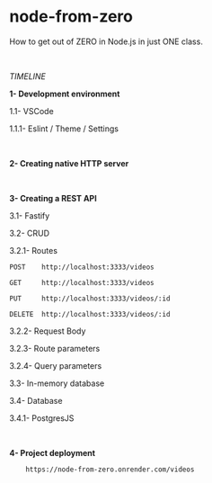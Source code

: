 # node-from-zero

How to get out of ZERO in Node.js in just ONE class.

<br>

_TIMELINE_

**1- Development environment**

1.1- VSCode

1.1.1- Eslint / Theme / Settings

<br>

**2- Creating native HTTP server**

<br>

**3- Creating a REST API**

3.1- Fastify

3.2- CRUD

3.2.1- Routes

    POST    http://localhost:3333/videos

    GET     http://localhost:3333/videos

    PUT     http://localhost:3333/videos/:id

    DELETE  http://localhost:3333/videos/:id

3.2.2- Request Body

3.2.3- Route parameters

3.2.4- Query parameters

3.3- In-memory database

3.4- Database

3.4.1- PostgresJS

<br>

**4- Project deployment**

        https://node-from-zero.onrender.com/videos
